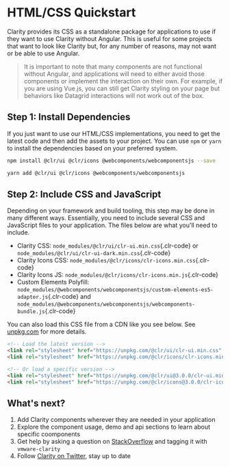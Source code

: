 # HTML/CSS Quickstart

Clarity provides its CSS as a standalone package for applications to use if they want to use Clarity without Angular. This is useful for some projects that want to look like Clarity but, for any number of reasons, may not want or be able to use Angular.

> It is important to note that many components are not functional without Angular, and applications will need to either avoid those components or implement the interaction on their own. For example, if you are using Vue.js, you can still get Clarity styling on your page but behaviors like Datagrid interactions will not work out of the box.

## Step 1: Install Dependencies

If you just want to use our HTML/CSS implementations, you need to get the latest code and then add the assets to your project. You can use `npm` or `yarn` to install the dependencies based on your preferred system.

<DocDemo toggle="false">

```bash
npm install @clr/ui @clr/icons @webcomponents/webcomponentsjs --save
```

</DocDemo>

<DocDemo toggle="false">

```bash
yarn add @clr/ui @clr/icons @webcomponents/webcomponentsjs
```

</DocDemo>

## Step 2: Include CSS and JavaScript

Depending on your framework and build tooling, this step may be done in many different ways. Essentially, you need to include several CSS and JavaScript files to your application. The files below are what you'll need to include.

- Clarity CSS: `node_modules/@clr/ui/clr-ui.min.css`{.clr-code} or `node_modules/@clr/ui/clr-ui-dark.min.css`{.clr-code}
- Clarity Icons CSS: `node_modules/@clr/icons/clr-icons.min.css`{.clr-code}
- Clarity Icons JS: `node_modules/@clr/icons/clr-icons.min.js`{.clr-code}
- Custom Elements Polyfill: `node_modules/@webcomponents/webcomponentsjs/custom-elements-es5-adapter.js`{.clr-code} and `node_modules/@webcomponents/webcomponentsjs/webcomponents-bundle.js`{.clr-code}

You can also load this CSS file from a CDN like you see below. See [unpkg.com](https://unpkg.com/#/) for more details.

<DocDemo toggle="false">

```html
<!-- Load the latest version -->
<link rel="stylesheet" href="https://unpkg.com/@clr/ui/clr-ui.min.css" />
<link rel="stylesheet" href="https://unpkg.com/@clr/icons/clr-icons.min.css" />

<!-- Or load a specific version -->
<link rel="stylesheet" href="https://unpkg.com/@clr/ui@3.0.0/clr-ui.min.css" />
<link rel="stylesheet" href="https://unpkg.com/@clr/icons@3.0.0/clr-icons.min.css" />
```

</DocDemo>

## What's next?

1. Add Clarity components wherever they are needed in your application
1. Explore the component usage, demo and api sections to learn about specific coomponents
1. Get help by asking a question on [StackOverflow](https://stackoverflow.com/questions/tagged/vmware-clarity) and tagging it with `vmware-clarity`
1. Follow [Clarity on Twitter](https://twitter.com/vmwareclarity), stay up to date
